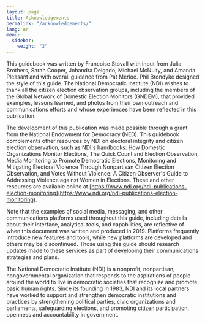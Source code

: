 ```yaml
---
layout: page
title: Acknowledgements
permalink: "/acknowledgements/"
lang: ar
menu:
  sidebar:
    weight: "2"
---
```


This guidebook was written by Francoise Stovall with input from Julia Brothers, Sarah Cooper, Johandra Delgado, Michael McNulty, and Amanda Pleasant and with overall guidance from Pat Merloe. Phil Brondyke designed the style of this guide. The National Democratic Institute (NDI) wishes to thank all the citizen election observation groups, including the members of the Global Network of Domestic Election Monitors (GNDEM), that provided examples, lessons learned, and photos from their own outreach and communications efforts and whose experiences have been reflected in this publication.

The development of this publication was made possible through a grant from the National Endowment for Democracy (NED). This guidebook complements other resources by NDI on electoral integrity and citizen election observation, such as NDI's handbooks: How Domestic Organizations Monitor Elections, The Quick Count and Election Observation, Media Monitoring to Promote Democratic Elections, Monitoring and Mitigating Electoral Violence Through Nonpartisan Citizen Election Observation, and Votes Without Violence: A Citizen Observer's Guide to Addressing Violence against Women in Elections. These and other resources are available online at [https://www.ndi.org/ndi-publications-election-monitoring](https://www.ndi.org/ndi-publications-election-monitoring).

Note that the examples of social media, messaging, and other communications platforms used throughout this guide, including details about their interface, analytical tools, and capabilities, are reflective of when this document was written and produced in 2019. Platforms frequently introduce new features and tools, while new platforms are developed and others may be discontinued. Those using this guide should research updates made to these services as part of developing their communications strategies and plans.

The National Democratic Institute (NDI) is a nonprofit, nonpartisan, nongovernmental organization that responds to the aspirations of people around the world to live in democratic societies that recognize and promote basic human rights. Since its founding in 1983, NDI and its local partners have worked to support and strengthen democratic institutions and practices by strengthening political parties, civic organizations and parliaments, safeguarding elections, and promoting citizen participation, openness and accountability in government.
